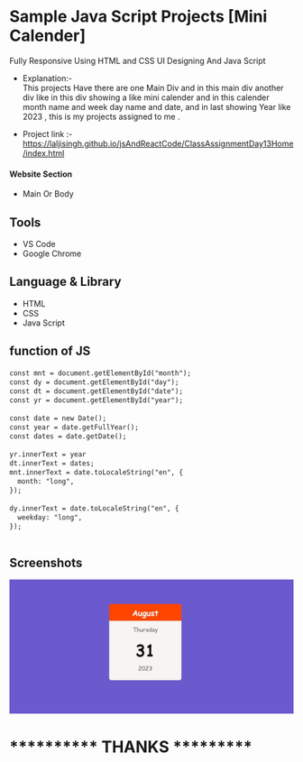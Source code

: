 # Sample Java Script Projects [Mini Calender]

Fully Responsive Using HTML and CSS UI Designing
And Java Script


      
- Explanation:-  
This projects Have there are one Main Div and in this main div another div like in this div showing a like mini calender and in this calender month name and week day name and date, and in last showing Year like 2023 , this is my projects assigned to me .

- Project link :-  https://laljisingh.github.io/jsAndReactCode/ClassAssignmentDay13Home/index.html


#### Website Section
* Main Or Body
## Tools
- VS Code
- Google Chrome
## Language & Library
- HTML
- CSS
- Java Script
## function of JS
```
const mnt = document.getElementById("month");
const dy = document.getElementById("day");
const dt = document.getElementById("date");
const yr = document.getElementById("year");

const date = new Date();
const year = date.getFullYear();
const dates = date.getDate();

yr.innerText = year
dt.innerText = dates;
mnt.innerText = date.toLocaleString("en", {
  month: "long",
});

dy.innerText = date.toLocaleString("en", {
  weekday: "long",
});


```


   

## Screenshots

 ![App Screenshot](https://github.com/laljisingh/jsAndReactCode/blob/main/ClassAssignmentDay13Home/Capture.JPG?raw=true)


# ********** **THANKS** *********